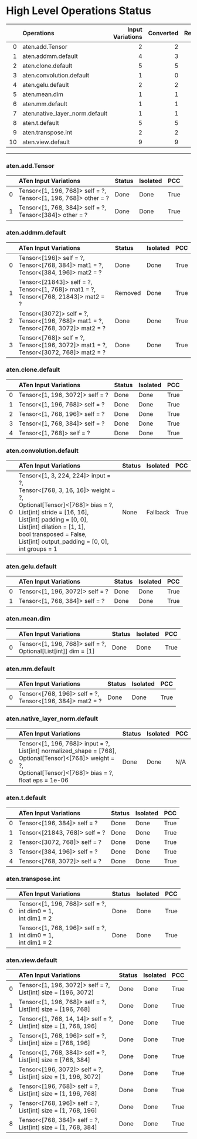 # High Level Operations Status
|    | Operations                     |   Input Variations |   Converted |   Removed |   Fallback | Completed   |   Score |
|---:|:-------------------------------|-------------------:|------------:|----------:|-----------:|:------------|--------:|
|  0 | aten.add.Tensor                |                  2 |           2 |         0 |          0 | ✅          |       1 |
|  1 | aten.addmm.default             |                  4 |           3 |         1 |          0 | ✅          |       1 |
|  2 | aten.clone.default             |                  5 |           5 |         0 |          0 | ✅          |       1 |
|  3 | aten.convolution.default       |                  1 |           0 |         0 |          0 | ✘           |       0 |
|  4 | aten.gelu.default              |                  2 |           2 |         0 |          0 | ✅          |       1 |
|  5 | aten.mean.dim                  |                  1 |           1 |         0 |          0 | ✅          |       1 |
|  6 | aten.mm.default                |                  1 |           1 |         0 |          0 | ✅          |       1 |
|  7 | aten.native_layer_norm.default |                  1 |           1 |         0 |          0 | ✅          |       1 |
|  8 | aten.t.default                 |                  5 |           5 |         0 |          0 | ✅          |       1 |
|  9 | aten.transpose.int             |                  2 |           2 |         0 |          0 | ✅          |       1 |
| 10 | aten.view.default              |                  9 |           9 |         0 |          0 | ✅          |       1 |
***
### aten.add.Tensor
|    | ATen Input Variations                                              | Status   | Isolated   | PCC   |
|---:|:-------------------------------------------------------------------|:---------|:-----------|:------|
|  0 | Tensor<[1, 196, 768]> self = ?,<br>Tensor<[1, 196, 768]> other = ? | Done     | Done       | True  |
|  1 | Tensor<[1, 768, 384]> self = ?,<br>Tensor<[384]> other = ?         | Done     | Done       | True  |
### aten.addmm.default
|    | ATen Input Variations                                                                    | Status   | Isolated   | PCC   |
|---:|:-----------------------------------------------------------------------------------------|:---------|:-----------|:------|
|  0 | Tensor<[196]> self = ?,<br>Tensor<[768, 384]> mat1 = ?,<br>Tensor<[384, 196]> mat2 = ?   | Done     | Done       | True  |
|  1 | Tensor<[21843]> self = ?,<br>Tensor<[1, 768]> mat1 = ?,<br>Tensor<[768, 21843]> mat2 = ? | Removed  | Done       | True  |
|  2 | Tensor<[3072]> self = ?,<br>Tensor<[196, 768]> mat1 = ?,<br>Tensor<[768, 3072]> mat2 = ? | Done     | Done       | True  |
|  3 | Tensor<[768]> self = ?,<br>Tensor<[196, 3072]> mat1 = ?,<br>Tensor<[3072, 768]> mat2 = ? | Done     | Done       | True  |
### aten.clone.default
|    | ATen Input Variations           | Status   | Isolated   | PCC   |
|---:|:--------------------------------|:---------|:-----------|:------|
|  0 | Tensor<[1, 196, 3072]> self = ? | Done     | Done       | True  |
|  1 | Tensor<[1, 196, 768]> self = ?  | Done     | Done       | True  |
|  2 | Tensor<[1, 768, 196]> self = ?  | Done     | Done       | True  |
|  3 | Tensor<[1, 768, 384]> self = ?  | Done     | Done       | True  |
|  4 | Tensor<[1, 768]> self = ?       | Done     | Done       | True  |
### aten.convolution.default
|    | ATen Input Variations                                                                                                                                                                                                                                                                               | Status   | Isolated   | PCC   |
|---:|:----------------------------------------------------------------------------------------------------------------------------------------------------------------------------------------------------------------------------------------------------------------------------------------------------|:---------|:-----------|:------|
|  0 | Tensor<[1, 3, 224, 224]> input = ?,<br>Tensor<[768, 3, 16, 16]> weight = ?,<br>Optional[Tensor]<[768]> bias = ?,<br>List[int] stride = [16, 16],<br>List[int] padding = [0, 0],<br>List[int] dilation = [1, 1],<br>bool transposed = False,<br>List[int] output_padding = [0, 0],<br>int groups = 1 | None     | Fallback   | True  |
### aten.gelu.default
|    | ATen Input Variations           | Status   | Isolated   | PCC   |
|---:|:--------------------------------|:---------|:-----------|:------|
|  0 | Tensor<[1, 196, 3072]> self = ? | Done     | Done       | True  |
|  1 | Tensor<[1, 768, 384]> self = ?  | Done     | Done       | True  |
### aten.mean.dim
|    | ATen Input Variations                                            | Status   | Isolated   | PCC   |
|---:|:-----------------------------------------------------------------|:---------|:-----------|:------|
|  0 | Tensor<[1, 196, 768]> self = ?,<br>Optional[List[int]] dim = [1] | Done     | Done       | True  |
### aten.mm.default
|    | ATen Input Variations                                       | Status   | Isolated   | PCC   |
|---:|:------------------------------------------------------------|:---------|:-----------|:------|
|  0 | Tensor<[768, 196]> self = ?,<br>Tensor<[196, 384]> mat2 = ? | Done     | Done       | True  |
### aten.native_layer_norm.default
|    | ATen Input Variations                                                                                                                                                    | Status   | Isolated   | PCC   |
|---:|:-------------------------------------------------------------------------------------------------------------------------------------------------------------------------|:---------|:-----------|:------|
|  0 | Tensor<[1, 196, 768]> input = ?,<br>List[int] normalized_shape = [768],<br>Optional[Tensor]<[768]> weight = ?,<br>Optional[Tensor]<[768]> bias = ?,<br>float eps = 1e-06 | Done     | Done       | N/A   |
### aten.t.default
|    | ATen Input Variations         | Status   | Isolated   | PCC   |
|---:|:------------------------------|:---------|:-----------|:------|
|  0 | Tensor<[196, 384]> self = ?   | Done     | Done       | True  |
|  1 | Tensor<[21843, 768]> self = ? | Done     | Done       | True  |
|  2 | Tensor<[3072, 768]> self = ?  | Done     | Done       | True  |
|  3 | Tensor<[384, 196]> self = ?   | Done     | Done       | True  |
|  4 | Tensor<[768, 3072]> self = ?  | Done     | Done       | True  |
### aten.transpose.int
|    | ATen Input Variations                                            | Status   | Isolated   | PCC   |
|---:|:-----------------------------------------------------------------|:---------|:-----------|:------|
|  0 | Tensor<[1, 196, 768]> self = ?,<br>int dim0 = 1,<br>int dim1 = 2 | Done     | Done       | True  |
|  1 | Tensor<[1, 768, 196]> self = ?,<br>int dim0 = 1,<br>int dim1 = 2 | Done     | Done       | True  |
### aten.view.default
|    | ATen Input Variations                                                | Status   | Isolated   | PCC   |
|---:|:---------------------------------------------------------------------|:---------|:-----------|:------|
|  0 | Tensor<[1, 196, 3072]> self = ?,<br>List[int] size = [196, 3072]     | Done     | Done       | True  |
|  1 | Tensor<[1, 196, 768]> self = ?,<br>List[int] size = [196, 768]       | Done     | Done       | True  |
|  2 | Tensor<[1, 768, 14, 14]> self = ?,<br>List[int] size = [1, 768, 196] | Done     | Done       | True  |
|  3 | Tensor<[1, 768, 196]> self = ?,<br>List[int] size = [768, 196]       | Done     | Done       | True  |
|  4 | Tensor<[1, 768, 384]> self = ?,<br>List[int] size = [768, 384]       | Done     | Done       | True  |
|  5 | Tensor<[196, 3072]> self = ?,<br>List[int] size = [1, 196, 3072]     | Done     | Done       | True  |
|  6 | Tensor<[196, 768]> self = ?,<br>List[int] size = [1, 196, 768]       | Done     | Done       | True  |
|  7 | Tensor<[768, 196]> self = ?,<br>List[int] size = [1, 768, 196]       | Done     | Done       | True  |
|  8 | Tensor<[768, 384]> self = ?,<br>List[int] size = [1, 768, 384]       | Done     | Done       | True  |


